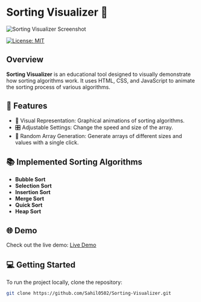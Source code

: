# Sorting Visualizer 🧮

![Sorting Visualizer Screenshot](./images/sorting_visualizer.png)

[![License: MIT](https://img.shields.io/badge/License-MIT-blue.svg)](https://opensource.org/licenses/MIT)

## Overview

**Sorting Visualizer** is an educational tool designed to visually demonstrate how sorting algorithms work. It uses HTML, CSS, and JavaScript to animate the sorting process of various algorithms.

## 🚀 Features

- 🎨 Visual Representation: Graphical animations of sorting algorithms.
- 🎛 Adjustable Settings: Change the speed and size of the array.
- 🎲 Random Array Generation: Generate arrays of different sizes and values with a single click.

## 📚 Implemented Sorting Algorithms

- **Bubble Sort**
- **Selection Sort**
- **Insertion Sort**
- **Merge Sort**
- **Quick Sort**
- **Heap Sort**

## 🌐 Demo

Check out the live demo: [Live Demo](link_to_demo)

## 💻 Getting Started

To run the project locally, clone the repository:

```bash
git clone https://github.com/Sahil0502/Sorting-Visualizer.git
